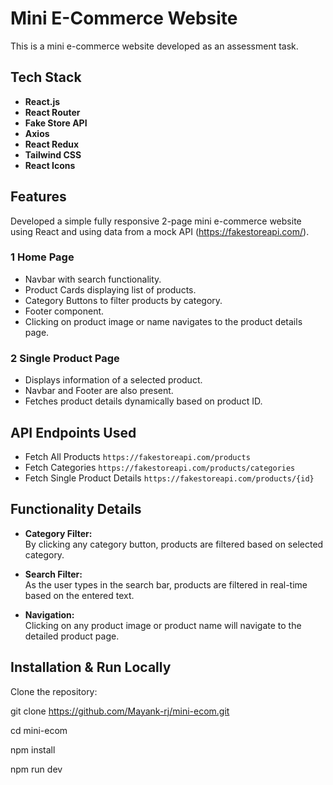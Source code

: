 # Mini E-Commerce Website

This is a mini e-commerce website developed as an assessment task.

## Tech Stack

- **React.js**
- **React Router**
- **Fake Store API**
- **Axios**
- **React Redux** 
- **Tailwind CSS**
- **React Icons**

## Features

Developed a simple fully responsive 2-page mini e-commerce website using React and using data from a mock API (https://fakestoreapi.com/).

### 1 Home Page

- Navbar with search functionality.
- Product Cards displaying list of products.
- Category Buttons to filter products by category.
- Footer component.
- Clicking on product image or name navigates to the product details page.

### 2 Single Product Page

- Displays information of a selected product.
- Navbar and Footer are also present.
- Fetches product details dynamically based on product ID.

## API Endpoints Used

- Fetch All Products  `https://fakestoreapi.com/products`
- Fetch Categories  `https://fakestoreapi.com/products/categories` 
- Fetch Single Product Details  `https://fakestoreapi.com/products/{id}` 

## Functionality Details

- **Category Filter:**  
  By clicking any category button, products are filtered based on selected category.

- **Search Filter:**  
  As the user types in the search bar, products are filtered in real-time based on the entered text.

- **Navigation:**  
  Clicking on any product image or product name will navigate to the detailed product page.


## Installation & Run Locally

Clone the repository:

git clone https://github.com/Mayank-rj/mini-ecom.git

cd mini-ecom

npm install

npm run dev